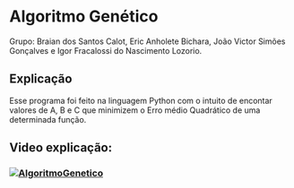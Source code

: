 # Algoritmo Genético

Grupo: Braian dos Santos Calot, Eric Anholete Bichara, João Victor Simões Gonçalves e Igor Fracalossi do Nascimento Lozorio.

## Explicação 
Esse programa foi feito na linguagem Python com o intuito de encontar valores de A, B e C que minimizem o Erro médio Quadrático de uma determinada função.
   

## Video explicação: <br>
<h3>
    
[![AlgoritmoGenetico](https://img.youtube.com/vi/XgQZTyLZ52w/0.jpg)](https://www.youtube.com/watch?v=XgQZTyLZ52w)

</h3>
